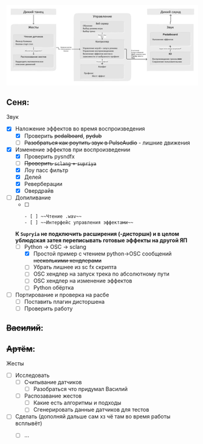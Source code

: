 ![picture 1](images/d590b9f4bccf99ee96e5c8e99d0f8d1490d44f91213f006087ff554f6c3676e3.png)  


## Сеня:

Звук
- [x] Наложение эффектов во время воспроизведения
    - [x] Проверить ~~pedalboard~~, ~~pydub~~
    - [ ] ~~Разобраться как роутить звук в PulseAudio~~ - лишние движения
- [x] Изменение эффектов при воспроизведении
    - [x] Проверить pysndfx
    - [ ] ~~Проверить `sclang` + `supriya`~~
    - [x] Лоу пасс фильтр
    - [x] Делей
    - [x] Реверберации
    - [x] Овердрайв
- [ ] Допиливание
  - [ ] ~~~`sclang` + `supriya`~~~
    - [ ] ~~Чтение .wav~~
    - [ ] ~~Интерфейс управления эффектами~~  

  **К `Supryia` не подключить расширения (-дисторшн) и в целом ублюдская затея переписывать готовые эффекты на другой ЯП**  
  - [ ] Python -> OSC -> sclang
      - [x] Простой пример с чтением python->OSC сообщений ~~несколькими хендлерами~~
      - [ ] Убрать лишнее из sc fx скрипта 
      - [ ] OSC хендлер на запуск трека по абсолютному пути 
      - [ ] OSC хендлер на изменение эффектов
      - [ ] Python обёртка
- [ ] Портирование и проверка на расбе
  - [ ] Поставить плагин дисторшена
  - [ ] Проверить работу

## ~~Василий~~:

## ~~Артём~~: 

Жесты
  - [ ] Исследовать
    - [ ] Считывание датчиков
        - [ ] Разобраться что придумал Василий
    - [ ] Распозавание жестов
        - [ ] Какие есть алгоритмы и подходы
        - [ ] Сгенерировать данные датчиков для тестов
  - [ ] Сделать (дополняй дальше сам хз чё там во время работы всплывёт)
    - [ ] ...
  
